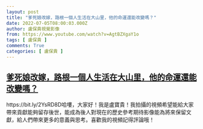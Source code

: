 ```yaml
---
layout: post
title: "爹死娘改嫁，路根一個人生活在大山里，他的命運還能改變嗎？"
date: 2022-07-05T08:00:03.000Z
author: 盧保貴視覺影像
from: https://www.youtube.com/watch?v=AgtBZXgaY1o
tags: [ 盧保貴 ]
comments: True
categories: [ 盧保貴 ]
---
```

<!--1657008003000-->
[爹死娘改嫁，路根一個人生活在大山里，他的命運還能改變嗎？](https://www.youtube.com/watch?v=AgtBZXgaY1o)
------

<div>
https://bit.ly/2YsRD8D哈嘍，大家好！我是盧寶貴！我拍攝的視頻希望能給大家帶來貢獻能夠留存後世，能成為後人對現在的歷史參考期待影像能為將來保留文獻，給人們帶來更多的意義與思考。喜歡我的視頻記得評論哦！
</div>
